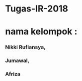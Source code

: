 # Tugas-IR-2018
# nama kelompok : 
### Nikki Rufiansya, <br>
### Jumawal, <br>
### Afriza<br>

<img src="https://prnt.sc/lqx1sh" alt="">
